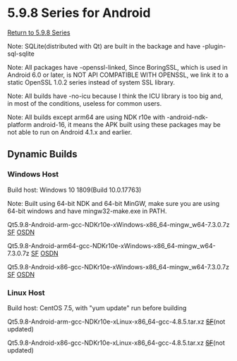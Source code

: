 # 5.9.8 Series for Android

[Return to 5.9.8 Series](5.9.8-series.md)

Note: SQLite(distributed with Qt) are built in the backage and have -plugin-sql-sqlite

Note: All packages have -openssl-linked, Since BoringSSL, which is used in Android 6.0 or later, is NOT API COMPATIBLE WITH OPENSSL, we link it to a static OpenSSL 1.0.2 series instead of system SSL library. 

Note: All builds have -no-icu because I think the ICU library is too big and, in most of the conditions, useless for common users.

Note: All builds except arm64 are using NDK r10e with -android-ndk-platform android-16, it means the APK built using these packages may be not able to run on Android 4.1.x and earlier.  

## Dynamic Builds

### Windows Host

Build host: Windows 10 1809(Build 10.0.17763)

Note: Built using 64-bit NDK and 64-bit MinGW, make sure you are using 64-bit windows and have mingw32-make.exe in PATH.

Qt5.9.8-Android-arm-gcc-NDKr10e-xWindows-x86_64-mingw_w64-7.3.0.7z [SF](https://sourceforge.net/projects/fsu0413-qtbuilds/files/Qt5.9/Android/Windows-x86_64-hosted/Qt5.9.8-Android-arm-gcc-NDKr10e-xWindows-x86_64-mingw_w64-7.3.0.7z/download) [OSDN](https://osdn.net/downloads/users/24/24080/Qt5.9.8-Android-arm-gcc-NDKr10e-xWindows-x86_64-mingw_w64-7.3.0.7z/)

Qt5.9.8-Android-arm64-gcc-NDKr10e-xWindows-x86_64-mingw_w64-7.3.0.7z [SF](https://sourceforge.net/projects/fsu0413-qtbuilds/files/Qt5.9/Android/Windows-x86_64-hosted/Qt5.9.8-Android-arm64-gcc-NDKr10e-xWindows-x86_64-mingw_w64-7.3.0.7z/download) [OSDN](https://osdn.net/downloads/users/24/24082/Qt5.9.8-Android-arm64-gcc-NDKr10e-xWindows-x86_64-mingw_w64-7.3.0.7z/)

Qt5.9.8-Android-x86-gcc-NDKr10e-xWindows-x86_64-mingw_w64-7.3.0.7z [SF](https://sourceforge.net/projects/fsu0413-qtbuilds/files/Qt5.9/Android/Windows-x86_64-hosted/Qt5.9.8-Android-x86-gcc-NDKr10e-xWindows-x86_64-mingw_w64-7.3.0.7z/download) [OSDN](https://osdn.net/downloads/users/24/24084/Qt5.9.8-Android-x86-gcc-NDKr10e-xWindows-x86_64-mingw_w64-7.3.0.7z/)

### Linux Host

Build host: CentOS 7.5, with "yum update" run before building

Qt5.9.8-Android-arm-gcc-NDKr10e-xLinux-x86_64-gcc-4.8.5.tar.xz ~~[SF](https://sourceforge.net/projects/fsu0413-qtbuilds/files/Qt5.9/Android/Linux-x86_64-hosted/Qt5.9.8-Android-arm-gcc-NDKr10e-xLinux-x86_64-gcc-4.8.5.tar.xz/download)~~(not updated)

Qt5.9.8-Android-x86-gcc-NDKr10e-xLinux-x86_64-gcc-4.8.5.tar.xz ~~[SF](https://sourceforge.net/projects/fsu0413-qtbuilds/files/Qt5.9/Android/Linux-x86_64-hosted/Qt5.9.8-Android-x86-gcc-NDKr10e-xLinux-x86_64-gcc-4.8.5.tar.xz/download)~~(not updated)
